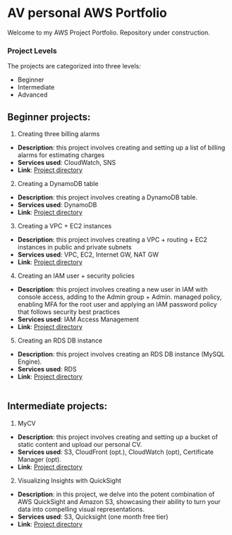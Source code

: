 # AV personal AWS Portfolio
Welcome to my AWS Project Portfolio. Repository under construction.
### Project Levels
The projects are categorized into three levels:
* Beginner
* Intermediate
* Advanced

## Beginner projects:

1. Creating three billing alarms
   
  - **Description**: this project involves creating and setting up a list of billing alarms for estimating charges
  - **Services used**: CloudWatch, SNS
  - **Link**: [Project directory](https://github.com/valerokucloud/aws_portfolio/blob/main/Beginner/1.%20Create%203%20alarms/3alarms.md)


2. Creating a DynamoDB table
  
  - **Description**: this project involves creating a DynamoDB table.
  - **Services used**: DynamoDB
  - **Link**: [Project directory](https://github.com/valerokucloud/aws_portfolio/blob/main/Beginner/2.%20Creating%20a%20DynamoDB%20table/ddb.md)


3. Creating a VPC + EC2 instances
  
  - **Description**: this project involves creating a VPC + routing + EC2 instances in public and private subnets
  - **Services used**: VPC, EC2, Internet GW, NAT GW
  - **Link**: [Project directory](https://github.com/valerokucloud/aws_portfolio/blob/main/Beginner/3.%20Creating%20a%20VPC%20%2B%20EC2%20instances/vpc%2Bec2.md)


4. Creating an IAM user + security policies
  
  - **Description**: this project involves creating a new user in IAM with console access, adding to the Admin group + Admin. managed policy, enabling MFA for the root user and applying an IAM password policy that follows security best practices
  - **Services used**: IAM Access Management
  - **Link**: [Project directory](https://github.com/valerokucloud/aws_portfolio/blob/main/Beginner/4.%20Creating%20an%20IAM%20user%20%2B%20security%20policies/4.%20IAM%20user.md)


5. Creating an RDS DB instance
  
  - **Description**: this project involves creating an RDS DB instance (MySQL Engine).
  - **Services used**: RDS
  - **Link**: [Project directory](https://github.com/valerokucloud/aws_portfolio/tree/main/Beginner/5.%20Creating%20an%20RDS%20DB%20instance)
<br><br>

## Intermediate projects:

1. MyCV
  
  - **Description**: this project involves creating and setting up a bucket of static content and upload our personal CV.
  - **Services used**: S3, CloudFront (opt.), CloudWatch (opt), Certificate Manager (opt).
  - **Link**: [Project directory](https://github.com/valerokucloud/aws_portfolio/blob/main/Intermediate/1.%20MyCV/MyCV.md)


2. Visualizing Insights with QuickSight
  
  - **Description**: in this project, we delve into the potent combination of AWS QuickSight and Amazon S3, showcasing their ability to turn your data into compelling visual representations.
  - **Services used**: S3, Quicksight (one month free tier)
  - **Link**: [Project directory](https://github.com/valerokucloud/aws_portfolio/blob/main/Intermediate/2.%20Visualizing%20Insights%20with%20QuickSight/Visualizing%20insights%20with%20Quicksight.md)


